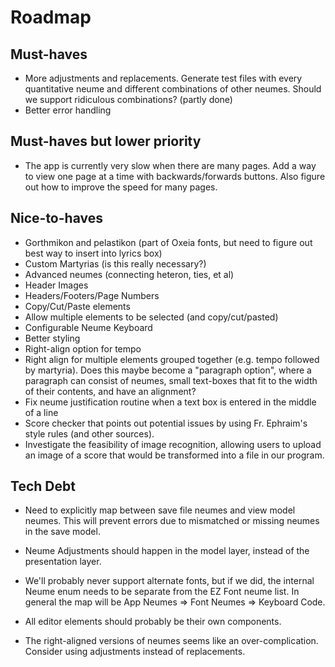 # Roadmap

## Must-haves

- More adjustments and replacements. Generate test files with every quantitative neume and different combinations of other neumes. Should we support ridiculous combinations? (partly done)
- Better error handling

## Must-haves but lower priority

- The app is currently very slow when there are many pages. Add a way to view one page at a time with backwards/forwards buttons. Also figure out how to improve the speed for many pages.

## Nice-to-haves

- Gorthmikon and pelastikon (part of Oxeia fonts, but need to figure out best way to insert into lyrics box)
- Custom Martyrias (is this really necessary?)
- Advanced neumes (connecting heteron, ties, et al)
- Header Images
- Headers/Footers/Page Numbers
- Copy/Cut/Paste elements
- Allow multiple elements to be selected (and copy/cut/pasted)
- Configurable Neume Keyboard
- Better styling
- Right-align option for tempo
- Right align for multiple elements grouped together (e.g. tempo followed by martyria). Does this maybe become a "paragraph option", where a paragraph can consist of neumes, small text-boxes that fit to the width of their contents, and have an alignment?
- Fix neume justification routine when a text box is entered in the middle of a line
- Score checker that points out potential issues by using Fr. Ephraim's style rules (and other sources).
- Investigate the feasibility of image recognition, allowing users to upload an image of a score that would be transformed into a file in our program.

## Tech Debt

- Need to explicitly map between save file neumes and view model neumes. This will prevent errors due to mismatched or missing neumes in the save model.

- Neume Adjustments should happen in the model layer, instead of the presentation layer.

- We'll probably never support alternate fonts, but if we did, the internal Neume enum needs to be separate from the EZ Font neume list. In general the map will be App Neumes => Font Neumes => Keyboard Code.

- All editor elements should probably be their own components.

- The right-aligned versions of neumes seems like an over-complication. Consider using adjustments instead of replacements.
